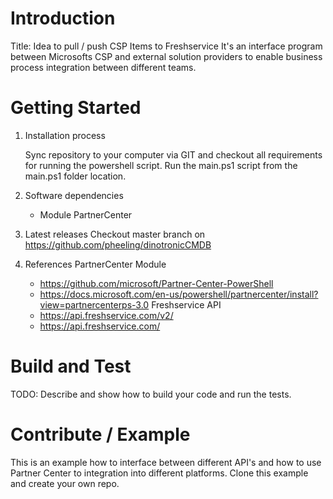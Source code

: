 # Introduction 
Title: Idea to pull / push CSP Items to Freshservice
It's an interface program between Microsofts CSP and external solution providers to enable business process integration between different teams.

# Getting Started
1.	Installation process

    Sync repository to your computer via GIT and checkout all requirements for running the powershell script.
    Run the main.ps1 script from the main.ps1 folder location.

2.	Software dependencies
    - Module PartnerCenter

3.	Latest releases
    Checkout master branch on https://github.com/pheeling/dinotronicCMDB

4.	References
    PartnerCenter Module
    - https://github.com/microsoft/Partner-Center-PowerShell
    - https://docs.microsoft.com/en-us/powershell/partnercenter/install?view=partnercenterps-3.0
    Freshservice API
    - https://api.freshservice.com/v2/
    - https://api.freshservice.com/

# Build and Test
TODO: Describe and show how to build your code and run the tests. 

# Contribute / Example
This is an example how to interface between different API's and how to use Partner Center to integration into different platforms. Clone this example and create your own repo.